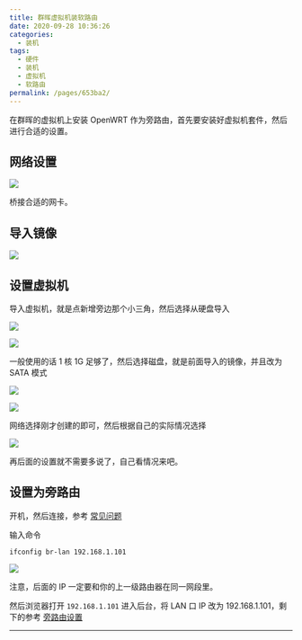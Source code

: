 ```yaml
---
title: 群晖虚拟机装软路由
date: 2020-09-28 10:36:26
categories:
  - 装机
tags:
  - 硬件
  - 装机
  - 虚拟机
  - 软路由
permalink: /pages/653ba2/
---
```


在群晖的虚拟机上安装 OpenWRT 作为旁路由，首先要安装好虚拟机套件，然后进行合适的设置。

## 网络设置

![](https://file.sm9.top/item/5f71401d160a154a67f94829.png)

桥接合适的网卡。

## 导入镜像

![](https://file.sm9.top/item/5f71401d160a154a67f94827.png)

## 设置虚拟机

导入虚拟机，就是点新增旁边那个小三角，然后选择从硬盘导入

![](https://file.sm9.top/item/5f714045160a154a67f95338.png)

![](https://file.sm9.top/item/5f714045160a154a67f95336.png)

一般使用的话 1 核 1G 足够了，然后选择磁盘，就是前面导入的镜像，并且改为 SATA 模式

![](https://file.sm9.top/item/5f714070160a154a67f9601a.png)

![](https://file.sm9.top/item/5f714070160a154a67f9601c.png)

网络选择刚才创建的即可，然后根据自己的实际情况选择

![](https://file.sm9.top/item/5f714091160a154a67f96a38.png)

再后面的设置就不需要多说了，自己看情况来吧。

## 设置为旁路由

开机，然后连接，参考 [常见问题](/pages/4da882/)

输入命令

```
ifconfig br-lan 192.168.1.101
```

![](https://file.sm9.top/item/5f71409e160a154a67f96db6.png)

注意，后面的 IP 一定要和你的上一级路由器在同一网段里。

然后浏览器打开 `192.168.1.101` 进入后台，将 LAN 口 IP 改为 192.168.1.101，剩下的参考 [旁路由设置](/pages/b89404/)

---
